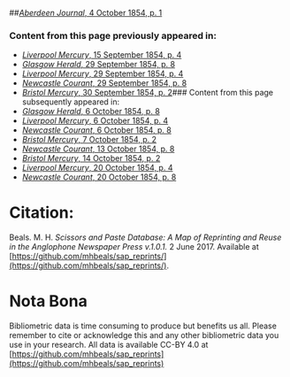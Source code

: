##[*Aberdeen Journal*, 4 October 1854, p. 1](https://mhbeals.github.io/sap_html/Aberdeen-Journal/Aberdeen-Journal-4-October-1854-p-1)

### Content from this page previously appeared in:
+ [*Liverpool Mercury*, 15 September 1854, p. 4](https://mhbeals.github.io/sap_html/Liverpool-Mercury/Liverpool-Mercury-15-September-1854-p-4)
+ [*Glasgow Herald*, 29 September 1854, p. 8](https://mhbeals.github.io/sap_html/Glasgow-Herald/Glasgow-Herald-29-September-1854-p-8)
+ [*Liverpool Mercury*, 29 September 1854, p. 4](https://mhbeals.github.io/sap_html/Liverpool-Mercury/Liverpool-Mercury-29-September-1854-p-4)
+ [*Newcastle Courant*, 29 September 1854, p. 8](https://mhbeals.github.io/sap_html/Newcastle-Courant/Newcastle-Courant-29-September-1854-p-8)
+ [*Bristol Mercury*, 30 September 1854, p. 2](https://mhbeals.github.io/sap_html/Bristol-Mercury/Bristol-Mercury-30-September-1854-p-2)### Content from this page subsequently appeared in:
+ [*Glasgow Herald*, 6 October 1854, p. 8](https://mhbeals.github.io/sap_html/Glasgow-Herald/Glasgow-Herald-6-October-1854-p-8)
+ [*Liverpool Mercury*, 6 October 1854, p. 4](https://mhbeals.github.io/sap_html/Liverpool-Mercury/Liverpool-Mercury-6-October-1854-p-4)
+ [*Newcastle Courant*, 6 October 1854, p. 8](https://mhbeals.github.io/sap_html/Newcastle-Courant/Newcastle-Courant-6-October-1854-p-8)
+ [*Bristol Mercury*, 7 October 1854, p. 2](https://mhbeals.github.io/sap_html/Bristol-Mercury/Bristol-Mercury-7-October-1854-p-2)
+ [*Newcastle Courant*, 13 October 1854, p. 8](https://mhbeals.github.io/sap_html/Newcastle-Courant/Newcastle-Courant-13-October-1854-p-8)
+ [*Bristol Mercury*, 14 October 1854, p. 2](https://mhbeals.github.io/sap_html/Bristol-Mercury/Bristol-Mercury-14-October-1854-p-2)
+ [*Liverpool Mercury*, 20 October 1854, p. 4](https://mhbeals.github.io/sap_html/Liverpool-Mercury/Liverpool-Mercury-20-October-1854-p-4)
+ [*Newcastle Courant*, 20 October 1854, p. 8](https://mhbeals.github.io/sap_html/Newcastle-Courant/Newcastle-Courant-20-October-1854-p-8)
                    
# Citation: 

Beals. M. H. *Scissors and Paste Database: A Map of Reprinting and Reuse in the Anglophone Newspaper Press v.1.0.1.* 2 June 2017. Available at [https://github.com/mhbeals/sap_reprints/](https://github.com/mhbeals/sap_reprints/). 
                    
# Nota Bona

Bibliometric data is time consuming to produce but benefits us all. Please remember to cite or acknowledge this and any other bibliometric data you use in your research. All data is available CC-BY 4.0 at [https://github.com/mhbeals/sap_reprints](https://github.com/mhbeals/sap_reprints)